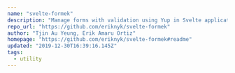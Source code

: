 ```yaml
---
name: "svelte-formek"
description: "Manage forms with validation using Yup in Svelte applications."
repo_url: "https://github.com/eriknyk/svelte-formek"
author: "Tjin Au Yeung, Erik Amaru Ortiz"
homepage: "https://github.com/eriknyk/svelte-formek#readme"
updated: "2019-12-30T16:39:16.145Z"
tags: 
  - utility
---
```

